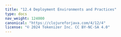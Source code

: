 ```yaml
---
title: "12.4 Deployment Environments and Practices"
type: docs
nav_weight: 124000
canonical: "https://clojureforjava.com/4/12/4"
license: "© 2024 Tokenizer Inc. CC BY-NC-SA 4.0"
---
```

